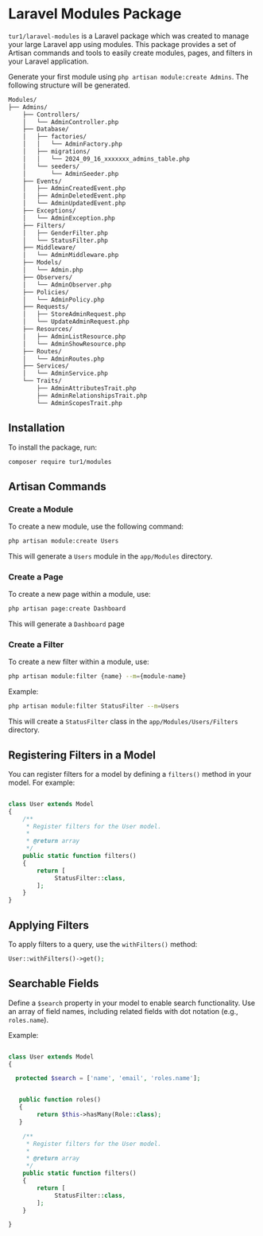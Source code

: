 
# Laravel Modules Package

`tur1/laravel-modules` is a Laravel package which was created to manage your large Laravel app using modules.
This package provides a set of Artisan commands and tools to easily create modules, pages, and filters in your Laravel application.


Generate your first module using `php artisan module:create Admins`. The following structure will be generated.

```bash
Modules/
├── Admins/
    ├── Controllers/
    │   └── AdminController.php
    ├── Database/
    │   ├── factories/
    │   │   └── AdminFactory.php
    │   ├── migrations/
    │   │   └── 2024_09_16_xxxxxxx_admins_table.php
    │   └── seeders/
    │       └── AdminSeeder.php 
    ├── Events/
    │   ├── AdminCreatedEvent.php
    │   ├── AdminDeletedEvent.php
    │   └── AdminUpdatedEvent.php
    ├── Exceptions/
    │   └── AdminException.php
    ├── Filters/
    │   ├── GenderFilter.php
    │   └── StatusFilter.php
    ├── Middleware/
    │   └── AdminMiddleware.php
    ├── Models/
    │   └── Admin.php
    ├── Observers/
    │   └── AdminObserver.php
    ├── Policies/
    │   └── AdminPolicy.php 
    ├── Requests/
    │   ├── StoreAdminRequest.php
    │   └── UpdateAdminRequest.php
    ├── Resources/
    │   ├── AdminListResource.php
    │   └── AdminShowResource.php
    ├── Routes/
    │   └── AdminRoutes.php
    ├── Services/
    │   └── AdminService.php
    └── Traits/
        ├── AdminAttributesTrait.php
        ├── AdminRelationshipsTrait.php
        └── AdminScopesTrait.php
```
## Installation

To install the package, run:

```bash
composer require tur1/modules
```

## Artisan Commands

### Create a Module

To create a new module, use the following command:

```bash
php artisan module:create Users
```

This will generate a `Users` module in the `app/Modules` directory.

### Create a Page

To create a new page within a module, use:

```bash
php artisan page:create Dashboard
```

This will generate a `Dashboard` page 

### Create a Filter

To create a new filter within a module, use:

```bash
php artisan module:filter {name} --m={module-name}
```

Example:

```bash
php artisan module:filter StatusFilter --m=Users
```

This will create a `StatusFilter` class in the `app/Modules/Users/Filters` directory.

## Registering Filters in a Model

You can register filters for a model by defining a `filters()` method in your model. For example:

```php

class User extends Model
{
    /**
     * Register filters for the User model.
     *
     * @return array
     */
    public static function filters()
    {
        return [
             StatusFilter::class,
        ];
    }
}
```
## Applying Filters

To apply filters to a query, use the `withFilters()` method:

```php
User::withFilters()->get();
```

 
## Searchable Fields

Define a `$search` property in your model to enable search functionality. Use an array of field names, including related fields with dot notation (e.g., `roles.name`).

Example:

```php

class User extends Model
{

  protected $search = ['name', 'email', 'roles.name'];


   public function roles()
   {
        return $this->hasMany(Role::class);
   }

    /**
     * Register filters for the User model.
     *
     * @return array
     */
    public static function filters()
    {
        return [
             StatusFilter::class,
        ];
    }

}
```


